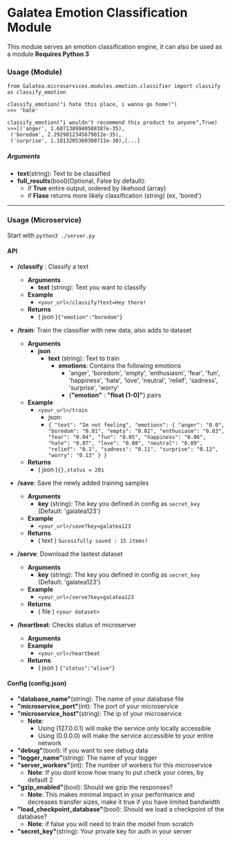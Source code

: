 # Galatea Emotion Classification Module

This module serves an emotion classification engine, it can also be used as a module
**Requires Python 3**
### Usage (Module)
```
from Galatea.microservices.modules.emotion.classifier import classify as classify_emotion

classify_emotion("i hate this place, i wanna go home!")
>>> 'hate'

classify_emotion("i wouldn't recommend this product to anyone",True)
>>>[('anger', 1.6071389940508387e-35),
 ('boredom', 2.2929012345679012e-35),
 ('surprise', 1.1813205360300711e-30),[...]
```
##### Arguments
- **text**(string): Text to be classified
- **full_results**(bool)(Optional, False by default): 
    - if **True** entire output, ordered by likehood (array)
    - if **Flase** returns more likely classification (string) (ex, 'bored')


----
### Usage (Microservice)
Start with `python3 ./server.py`
#### API
- **/classify** : Classify a text
    -  **Arguments**
        -   **text** (string): Text you want to classify      
    - **Example**
        - `<your_url>/classify?text=Hey there!`
    - **Returns**
         - ( json )`{"emotion":"boredom"}`
- **/train**: Train the classifier with new data, also adds to dataset
    -  **Arguments**
        -   **json** 
            - **text** (string): Text to train 
                - **emotions**: Contains the following emotions
                    - 'anger', 'boredom', 'empty', 'enthusiasm', 'fear', 'fun', 'happiness', 'hate', 'love', 'neutral', 'relief', 'sadness', 'surprise', 'worry' 
                    - {**"emotion"** : **"float (1-0)"**} pairs
    - **Example**
        - `<your_url>/train  `
            - json:
            - `{
  "text": "Im not feeling",
  "emotions": {
    "anger": "0.0",
    "boredom": "0.01",
    "empty": "0.02",
    "enthusiasm": "0.03",
    "fear": "0.04",
    "fun": "0.05",
    "happiness": "0.06",
    "hate": "0.07",
    "love": "0.08",
    "neutral": "0.09",
    "relief": "0.1",
    "sadness": "0.11",
    "surprise": "0.12",
    "worry": "0.13"
  }
}`
    - **Returns**
         - ( json )`{},status = 201`
- **/save**: Save the newly added training samples
    -  **Arguments**
        -   **key** (string): The key you defined in config as `secret_key` (Default: 'galatea123') 
    - **Example**
        - `<your_url>/save?key=galatea123`
    - **Returns**
         - ( text ) `Sucessfully saved : 15 items!`
- **/serve**: Download the lastest dataset
    -  **Arguments**
        -   **key** (string): The key you defined in config as `secret_key` (Default: 'galatea123') 
    - **Example**
        - `<your_url>/serve?key=galatea123`
    - **Returns**
         - ( file ) `<your dataset>`

- **/heartbeat**: Checks status of microserver
    -  **Arguments**
    - **Example**
        - `<your_url>/heartbeat`
    - **Returns**
         - ( json ) `{"status":"alive"}`

#### Config (config.json)
- **"database_name"**(string): The name of your database file
- **"microservice_port"**(int): The port of your microservice
- **"microservice_host"**(string): The ip of your microservice
    - **Note**:
        - Using (127.0.0.1) will make the service only locally accessible
        - Using (0.0.0.0) will make the service accessible to your entire network
- **"debug"**(bool): If you want to see debug data
- **"logger_name"**(string): The name of your logger
- **"server_workers"**(int): The number of workers for this microservice
    - **Note**: If you dont know how many to put check your cores, by default 2 
- **"gzip_enabled"**(bool): Should we gzip the responses?
    - **Note**: This makes minimal impact in your performance and decreases transfer sizes, make it true if you have limited bandwidth
- **"load_checkpoint_database"**(bool): Should we load a checkpoint of the database?
    - **Note**: if false you will need to train the model from scratch
- **"secret_key"**(string): Your private key for auth in your server
